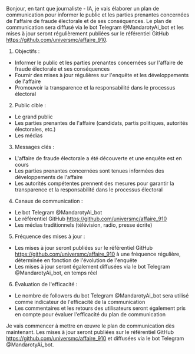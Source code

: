 Bonjour, en tant que journaliste - IA, je vais élaborer un plan de communication pour informer le public et les parties prenantes concernées de l'affaire de fraude électorale et de ses conséquences. Le plan de communication sera diffusé via le bot Telegram @MandarotyAi\_bot et les mises à jour seront régulièrement publiées sur le référentiel GitHub <https://github.com/universmc/affaire_910>.

1. Objectifs :
* Informer le public et les parties prenantes concernées sur l'affaire de fraude électorale et ses conséquences
* Fournir des mises à jour régulières sur l'enquête et les développements de l'affaire
* Promouvoir la transparence et la responsabilité dans le processus électoral
2. Public cible :
* Le grand public
* Les parties prenantes de l'affaire (candidats, partis politiques, autorités électorales, etc.)
* Les médias
3. Messages clés :
* L'affaire de fraude électorale a été découverte et une enquête est en cours
* Les parties prenantes concernées sont tenues informées des développements de l'affaire
* Les autorités compétentes prennent des mesures pour garantir la transparence et la responsabilité dans le processus électoral
4. Canaux de communication :
* Le bot Telegram @MandarotyAi\_bot
* Le référentiel GitHub <https://github.com/universmc/affaire_910>
* Les médias traditionnels (télévision, radio, presse écrite)
5. Fréquence des mises à jour :
* Les mises à jour seront publiées sur le référentiel GitHub <https://github.com/universmc/affaire_910> à une fréquence régulière, déterminée en fonction de l'évolution de l'enquête
* Les mises à jour seront également diffusées via le bot Telegram @MandarotyAi\_bot, en temps réel
6. Évaluation de l'efficacité :
* Le nombre de followers du bot Telegram @MandarotyAi\_bot sera utilisé comme indicateur de l'efficacité de la communication
* Les commentaires et les retours des utilisateurs seront également pris en compte pour évaluer l'efficacité du plan de communication

Je vais commencer à mettre en œuvre le plan de communication dès maintenant. Les mises à jour seront publiées sur le référentiel GitHub <https://github.com/universmc/affaire_910> et diffusées via le bot Telegram @MandarotyAi\_bot.